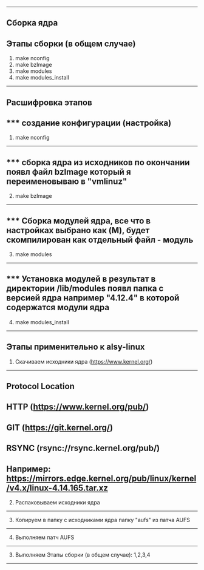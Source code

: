 -------------------------------------------------------------
Сборка ядра
-------------------------------------------------------------
Этапы сборки (в общем случае)
-------------------------------------------------------------
1. make nconfig
2. make bzImage
3. make modules
4. make modules_install
-------------------------------------------------------------
Расшифровка этапов
-------------------------------------------------------------
*** создание конфигурации (настройка) 
-------------------------------------------------------------   
1. make nconfig    
-------------------------------------------------------------   
*** сборка ядра из исходников по окончании появл файл bzImage который я переименовываю в "vmlinuz"
-------------------------------------------------------------   
2. make bzImage
-------------------------------------------------------------
*** Сборка модулей ядра, все что в настройках выбрано как (M), будет скомпилирован как отдельный файл - модуль
-------------------------------------------------------------
3. make modules
-------------------------------------------------------------   
*** Установка модулей в результат в директории /lib/modules появл папка с версией ядра например "4.12.4" в которой содержатся модули ядра
-------------------------------------------------------------   
4. make modules_install
-------------------------------------------------------------
Этапы применительно к alsy-linux
-------------------------------------------------------------
1. Скачиваем исходники ядра (https://www.kernel.org/)
-------------------------------------------------------------
Protocol            Location
-------------------------------------------------------------
HTTP                (https://www.kernel.org/pub/)
-------------------------------------------------------------
GIT                 (https://git.kernel.org/)
-------------------------------------------------------------
RSYNC               (rsync://rsync.kernel.org/pub/)
-------------------------------------------------------------
Например: https://mirrors.edge.kernel.org/pub/linux/kernel/v4.x/linux-4.14.165.tar.xz
-------------------------------------------------------------
2. Распаковываем исходники ядра 
-------------------------------------------------------------
3. Копируем в папку с исходниками ядра папку "aufs" из патча AUFS
-------------------------------------------------------------
4. Выполняем патч AUFS
-------------------------------------------------------------
3. Выполняем Этапы сборки (в общем случае): 1,2,3,4
-------------------------------------------------------------
